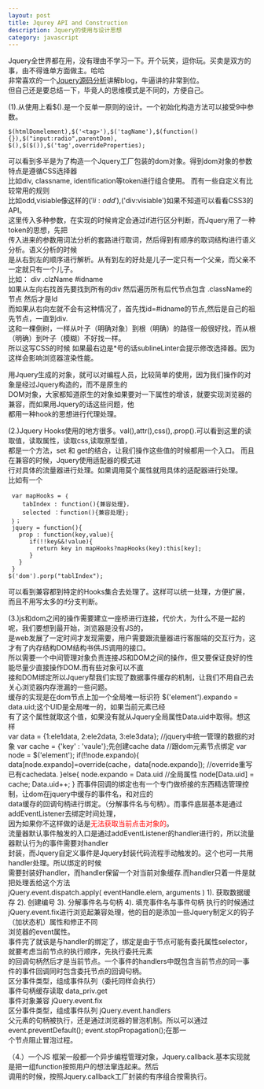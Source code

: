 ```yaml
---
layout: post
title: Jqurey API and Construction
description: Jquery的使用与设计思想
category: javascript
---
```

Jquery全世界都在用，没有理由不学习一下。开个玩笑，逗你玩。买卖是双方的事，由不得谁单方面做主。哈哈  
非常喜欢的一个[Jquery源码分析][1]讲解blog，牛逼讲的非常到位。  
但自己还是要总结一下，毕竟人的思维模式是不同的，方便自己。  

(1).从使用上看$().是一个反单一原则的设计。一个初始化构造方法可以接受9中参数。  

    $(htmlDomelement),$('<tag>'),$('tagName'),$(function(){}),$("input:radio",parentDom),  
    $(),$($()),$('tag',overrideProperties);
    
可以看到多半是为了构造一个Jquery工厂包装的dom对象。得到dom对象的参数特点是遵循CSS选择器  
比如div, classname, identification等token进行组合使用。 而有一些自定义有比较常用的规则  
比如odd,visiable像这样的$('li:odd'),$('div:visiable')如果不知道可以看看CSS3的API。  
这里传入多种参数，在实现的时候肯定会通过if进行区分判断，而Jquery用了一种token的思想，先把  
传入进来的参数用词法分析的套路进行取词，然后得到有顺序的取词结构进行语义分析。语义分析的时候  
是从右到左的顺序进行解析。从有到左的好处是儿子一定只有一个父亲，而父亲不一定就只有一个儿子。  
比如：
    div .clzName #idname   
    如果从左向右找首先要找到所有的div 然后遍历所有后代节点包含 .className的节点 然后才是Id  
    而如果从右向左就不会有这种情况了，首先找id=#idname的节点,然后是自己的祖先节点，一直到div.  
    这和一棵倒树，一样从叶子（明确对象）到根（明确）的路径一般很好找，而从根（明确）到叶子（模糊）不好找一样。  
    所以这写CSS的时候 如果最右边是*号的话sublineLinter会提示修改选择器。因为这样会影响浏览器渲染性能。  
    
用Jquery生成的对象，就可以对编程人员，比较简单的使用，因为我们操作的对象是经过Jquery构造的，而不是原生的  
DOM对象，大家都知道原生的对象如果要对一下属性的增该，就要实现浏览器的兼容，而如果用Jquery的话这些问题，他  
都用一种hook的思想进行代理处理。

(2.)Jquery Hooks使用的地方很多。val(),attr(),css(),.prop().可以看到这里的读取值，读取属性，读取css,读取原型值，  
都是一个方法，set 和 get的结合，让我们操作这些值的时候都用一个入口。 而且在兼容的时候，Jquery使用适配器的模式进  
行对具体的流量器进行处理。如果调用莫个属性就用具体的适配器进行处理。  
比如有一个

     var mapHooks = ｛
        tabIndex : function(){兼容处理}，
        selected ：function(){兼容处理};
     ｝；
     jquery = function(){
       prop : function(key,value){
          if(!!key&&!value){
            return key in mapHooks?mapHooks(key):this[key];
          }
       }
     }
    $('dom').porp("tablIndex");

可以看到兼容都到特定的Hooks集合去处理了。这样可以统一处理，方便扩展，而且不用写太多的if分支判断。

(3.)js和dom之间的操作需要建立一座桥进行连接，代价大，为什么不是一起的呢，我们要想到最开始，浏览器是没有JS的，  
是web发展了一定时间才发现需要，用户需要跟流量器进行客服端的交互行为，这才有了内存结构DOM结构书供JS调用的接口。  
所以需要一个中间管理对象负责连接JS和DOM之间的操作，但又要保证良好的性能尽量少直接操作DOM.而有些对象可以不直  
接和DOM绑定所以Jquery帮我们实现了数据事件缓存的机制，让我们不用自己去关心浏览器内存泄漏的一些问题。  
缓存的实现是在dom节点上加一个全局唯一标识符 $('element').expando = data.uid;这个UID是全局唯一的，如果当前元素已经  
有了这个属性就取这个值，如果没有就从Jquery全局属性Data.uid中取得。想这样  
    var data = {1:ele1data,
                2:ele2data,
                3:ele3data};  //jquery中统一管理的数据的对象
    var cache = {'key' : 'vaule'};先创建cache data
    //跟dom元素节点绑定
    var node =  $('element');
    if(!!node.expando){
        data[node.expando]=override(cache，data[node.expando]); //override重写已有cachedata.
    }else{
        node.expando = Data.uid //全局属性
        node[Data.uid] = cache;
        Data.uid++;
    }
而事件回调的绑定也有一个专门做桥接的东西精选管理控制，让dom在jquery中缓存的事件名，和对应的  
data缓存的回调句柄进行绑定。（分解事件名与句柄）。而事件底层基本是通过addEventListener去绑定时间处理，  
因为如果你不这样做的话是<span style="color:red;">无法获取当前点击对象的</span>。<br/>
流量器默认事件触发的入口是通过addEventListener的handler进行的，所以流量器默认行为的事件需要对handler  
封装，而Jquery自定义事件是Jquery封装代码流程手动触发的。这个也可一共用handler处理。所以绑定的时候  
需要封装好handler，而handler保留一个对当前对象缓存.而handler只着一件是就把处理丢给这个方法  
jQuery.event.dispatch.apply( eventHandle.elem, arguments )
   1).  获取数据缓存
   2).  创建编号
   3).  分解事件名与句柄
   4).  填充事件名与事件句柄
执行的时候通过jQuery.event.fix进行浏览起兼容处理，他的目的是添加一些Jquery制定义的钩子（加状态机）属性和修正不同  
浏览器的event属性。  
事件完了就该是与handler的绑定了，绑定是由于节点可能有委托属性selector，就要考虑当前节点的执行顺序，先执行委托元素  
的回调句柄然后才是当前节点。一个事件的handlers中既包含当前节点的同一事件的事件回调同时包含委托节点的回调句柄。  
区分事件类型，组成事件队列（委托同样会执行）  
  事件句柄缓存读取  data_priv.get  
  事件对象兼容       jQuery.event.fix  
  区分事件类型，组成事件队列  jQuery.event.handlers  
父元素的句柄被执行，还是通过浏览器的冒泡机制。所以可以通过 event.preventDefault();  event.stopPropagation();在那一  
个节点阻止冒泡过程。

（4.）一个JS 框架一般都一个异步编程管理对象，Jquery.callback.基本实现就是把一组function按照用户的想法窜连起来。然后  
调用的时候，按照Jquery.callback工厂封装的有序组合按需执行。

[1]: http://www.cnblogs.com/aaronjs/category/511281.html

